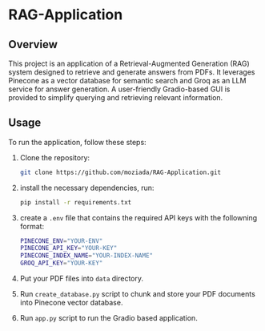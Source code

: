 # RAG-Application

## Overview

This project is an application of a Retrieval-Augmented Generation (RAG) system designed to retrieve and generate answers from PDFs. It leverages Pinecone as a vector database for semantic search and Groq as an LLM service for answer generation. A user-friendly Gradio-based GUI is provided to simplify querying and retrieving relevant information.

## Usage

To run the application, follow these steps:

1. Clone the repository:

    ```bash
    git clone https://github.com/moziada/RAG-Application.git
    ```

2. install the necessary dependencies, run:

    ```bash
    pip install -r requirements.txt
    ```

3. create a `.env` file that contains the required API keys with the followning format:

    ```bash
    PINECONE_ENV="YOUR-ENV"
    PINECONE_API_KEY="YOUR-KEY"
    PINECONE_INDEX_NAME="YOUR-INDEX-NAME"
    GROQ_API_KEY="YOUR-KEY"
    ```

4. Put your PDF files into `data` directory.

5. Run `create_database.py` script to chunk and store your PDF documents into Pinecone vector database.

6. Run `app.py` script to run the Gradio based application.
